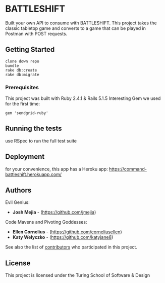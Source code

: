 # BATTLESHIFT
Built your own API to consume with BATTLESHIFT. This project takes the classic tabletop game and converts to a game that can be played in Postman with POST requests.

## Getting Started
```
clone down repo
bundle
rake db:create
rake db:migrate
```

### Prerequisites

This project was built with Ruby 2.4.1 & Rails 5.1.5
Interesting Gem we used for the first time: 
```
gem 'sendgrid-ruby'
```

## Running the tests
use RSpec to run the full test suite 

## Deployment
for your convenience, this app has a Heroku app:
https://command-battleshift.herokuapp.com/

## Authors
Evil Genius: 
* **Josh Mejia** - (https://github.com/jmejia)

Code Mavens and Pivoting Goddesses:
* **Ellen Cornelius** - (https://github.com/corneliusellen)
* **Katy Welyczko** - (https://github.com/katyjane8)

See also the list of [contributors](https://github.com/your/project/contributors) who participated in this project.

## License

This project is licensed under the Turing School of Software & Design

